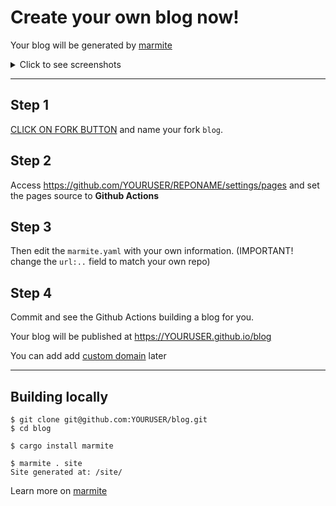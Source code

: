# Create your own blog now!

Your blog will be generated by [marmite](https://rochacbruno.github.io/marmite/)

<details>

<summary> Click to see screenshots </summary>

**Light Mode**
![index-light](https://github.com/user-attachments/assets/ebb177a3-5c28-437f-88d2-2400474dd84c)
![post-light](https://github.com/user-attachments/assets/c4ea0485-efee-438a-82d1-1c8d9b31a3e8)

**Dark Mode**
![index-dark](https://github.com/user-attachments/assets/c72a9216-e553-4d91-b48e-7b1e913b264f)
![post-dark](https://github.com/user-attachments/assets/61e6aad9-d84d-4e12-9737-ece02ffd39d2)

</details>

---

## Step 1

[CLICK ON FORK BUTTON](https://github.com/rochacbruno/make-me-a-blog/fork) and name your fork `blog`.

## Step 2

Access https://github.com/YOURUSER/REPONAME/settings/pages and set the
pages source to **Github Actions**

## Step 3

Then edit the `marmite.yaml` with your own information. (IMPORTANT! change the `url:..` field to match your own repo)

## Step 4

Commit and see the Github Actions building a blog for you.

Your blog will be published at https://YOURUSER.github.io/blog

You can add add [custom domain](https://docs.github.com/en/pages/configuring-a-custom-domain-for-your-github-pages-site/managing-a-custom-domain-for-your-github-pages-site) later

---

## Building locally

```console
$ git clone git@github.com:YOURUSER/blog.git
$ cd blog
```

```console
$ cargo install marmite
```

```console
$ marmite . site
Site generated at: /site/
```

Learn more on [marmite](https://rochacbruno.github.io/marmite/)

